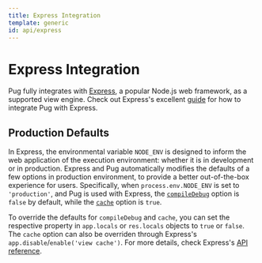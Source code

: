 ```yaml
---
title: Express Integration
template: generic
id: api/express
---
```


# Express Integration

Pug fully integrates with [Express], a popular Node.js web framework, as a supported view engine. Check out Express's excellent [guide][Express guide] for how to integrate Pug with Express.

## Production Defaults

In Express, the environmental variable `NODE_ENV` is designed to inform the web application of the execution environment: whether it is in development or in production. Express and Pug automatically modifies the defaults of a few options in production environment, to provide a better out-of-the-box experience for users. Specifically, when `process.env.NODE_ENV` is set to `'production'`, and Pug is used with Express, the <code>[compileDebug]</code> option is `false` by default, while the <code>[cache]</code> option is `true`.

To override the defaults for `compileDebug` and `cache`, you can set the respective property in `app.locals` or `res.locals` objects to `true` or `false`. The `cache` option can also be overriden through Express's `app.disable`/`enable('view cache')`. For more details, check Express's [API reference][Express API].

[compileDebug]: reference.html#options
[cache]: reference.html#options
[Express]: https://expressjs.com/
[Express API]: https://expressjs.com/en/api.html
[Express guide]: https://expressjs.com/en/guide/using-template-engines.html
